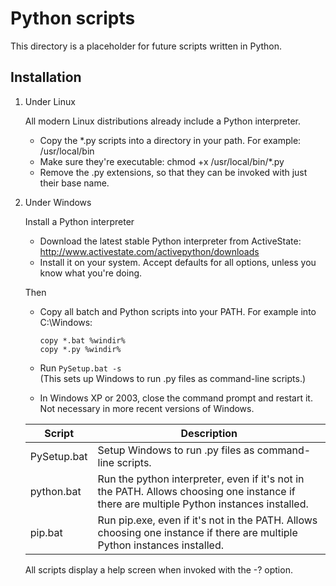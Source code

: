 ﻿Python scripts
==============

This directory is a placeholder for future scripts written in Python.

Installation
------------

1. Under Linux  

   All modern Linux distributions already include a Python interpreter.

   - Copy the *.py scripts into a directory in your path. For example: /usr/local/bin
   - Make sure they're executable: chmod +x /usr/local/bin/*.py
   - Remove the .py extensions, so that they can be invoked with just their base name.

2. Under Windows

   Install a Python interpreter

   - Download the latest stable Python interpreter from ActiveState:  
     http://www.activestate.com/activepython/downloads  
   - Install it on your system. Accept defaults for all options, unless you know what you're doing.
    
   Then
    
   - Copy all batch and Python scripts into your PATH. For example into C:\Windows:

         copy *.bat %windir%
         copy *.py %windir%

   - Run `PySetup.bat -s`  
     (This sets up Windows to run .py files as command-line scripts.)
     
   - In Windows XP or 2003, close the command prompt and restart it. Not necessary in more recent versions of Windows.

   Script      | Description
   ----------- | ---------------------------------------------------------------------------------------------------------
   PySetup.bat | Setup Windows to run .py files as command-line scripts.
   python.bat  | Run the python interpreter, even if it's not in the PATH. Allows choosing one instance if there are multiple Python instances installed.
   pip.bat     | Run pip.exe, even if it's not in the PATH. Allows choosing one instance if there are multiple Python instances installed.

   All scripts display a help screen when invoked with the -? option.
